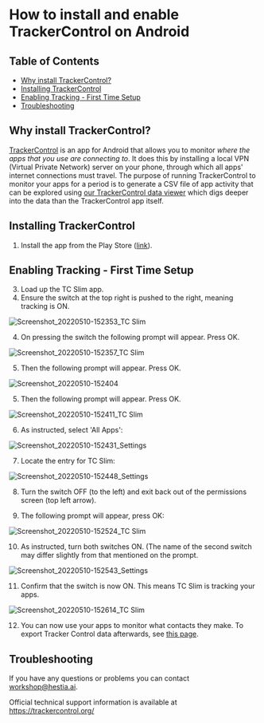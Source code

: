 # How to install and enable TrackerControl on Android

## Table of Contents

- [Why install TrackerControl?](https://github.com/hestiaAI/data-catalog/blob/main/workshop/install-and-enable-trackercontrol.md#why-install-trackercontrol)
- [Installing TrackerControl](https://github.com/hestiaAI/data-catalog/blob/main/workshop/install-and-enable-trackercontrol.md#installing-trackercontrol)
- [Enabling Tracking - First Time Setup](https://github.com/hestiaAI/data-catalog/blob/main/workshop/install-and-enable-trackercontrol.md#enabling-tracking---first-time-setup)
- [Troubleshooting](https://github.com/hestiaAI/data-catalog/blob/main/workshop/install-and-enable-trackercontrol.md#troubleshooting)

## Why install TrackerControl?

[TrackerControl](https://trackercontrol.org/) is an app for Android that allows you to monitor *where the apps that you use are connecting to*. It does this by installing a local VPN (Virtual Private Network) server on your phone, through which all apps' internet connections must travel. The purpose of running TrackerControl to monitor your apps for a period is to generate a CSV file of app activity that can be explored using [our TrackerControl data viewer](https://experiences.hestialabs.org/tracker-control) which digs deeper into the data than the TrackerControl app itself.

## Installing TrackerControl

1. Install the app from the Play Store ([link](https://play.google.com/store/apps/details?id=net.kollnig.missioncontrol.play)).

## Enabling Tracking - First Time Setup

3. Load up the TC Slim app.
4. Ensure the switch at the top right is pushed to the right, meaning tracking is ON.

![Screenshot_20220510-152353_TC Slim](https://user-images.githubusercontent.com/1473244/167657241-e8de1700-fd13-4840-b338-b9c6182f4bf7.jpg)

4. On pressing the switch the following prompt will appear. Press OK.

![Screenshot_20220510-152357_TC Slim](https://user-images.githubusercontent.com/1473244/167657386-c2fd044a-b3fa-4705-8d9a-3e785bb07238.jpg)

5. Then the following prompt will appear. Press OK.

![Screenshot_20220510-152404](https://user-images.githubusercontent.com/1473244/167656551-505dbb33-e2bd-44aa-b4af-e5abe4681ac1.jpg)

5. Then the following prompt will appear. Press OK.

![Screenshot_20220510-152411_TC Slim](https://user-images.githubusercontent.com/1473244/167656602-60955893-dc84-4714-90a6-57c9f66cc739.jpg)

6. As instructed, select 'All Apps':

![Screenshot_20220510-152431_Settings](https://user-images.githubusercontent.com/1473244/167656739-d5019140-1805-4b3e-8b87-1556b21b02f7.jpg)

7. Locate the entry for TC Slim:

![Screenshot_20220510-152448_Settings](https://user-images.githubusercontent.com/1473244/167656836-3a55d932-5fe9-4be9-8d2d-9ae12a9668df.jpg)

8. Turn the switch OFF (to the left) and exit back out of the permissions screen (top left arrow).

9. The following prompt will appear, press OK:

![Screenshot_20220510-152524_TC Slim](https://user-images.githubusercontent.com/1473244/167656911-6c48311b-3753-469d-ba5f-1176abc7c200.jpg)

10. As instructed, turn both switches ON. (The name of the second switch may differ slightly from that mentioned on the prompt.

![Screenshot_20220510-152543_Settings](https://user-images.githubusercontent.com/1473244/167657010-740d92f3-46ca-4812-9b2f-ad9b362c6fa3.jpg)

11. Confirm that the switch is now ON. This means TC Slim is tracking your apps.

![Screenshot_20220510-152614_TC Slim](https://user-images.githubusercontent.com/1473244/167657086-d995890a-addb-4324-a1cc-53b37b9dffdc.jpg)

12. You can now use your apps to monitor what contacts they make. To export Tracker Control data afterwards, see [this page](https://github.com/hestiaAI/data-catalog/blob/main/workshop/how-to-export-data-from-trackercontrol.md). 

## Troubleshooting

If you have any questions or problems you can contact workshop@hestia.ai.

Official technical support information is available at https://trackercontrol.org/
